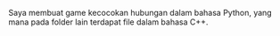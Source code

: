 Saya membuat game kecocokan hubungan dalam bahasa Python, yang mana pada folder lain terdapat file dalam bahasa C++.

